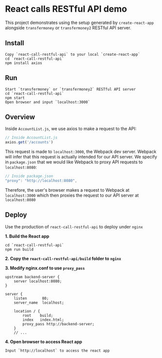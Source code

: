 # React calls RESTful API demo
This project demonstrates using the setup generated by `create-react-app` alongside `transfermoney` or `transfermoney2` RESTful API server.

## Install
```
Copy `react-call-restful-api` to your local `create-react-app`
cd `react-call-restful-api`
npm install axios
```

## Run
```
Start `transfermoney` or `transfermoney2` RESTful API server
cd `react-call-restful-api`
npm start
Open browser and input `localhost:3000`
```

## Overview
Inside `AccountList.js`, we use axios to make a request to the API:

```js
// Inside AccountList.js
axios.get('/accounts')
```

This request is made to `localhost:3000`, the Webpack dev server. Webpack will infer that this request is actually intended for our API server. We specify in `package.json` that we would like Webpack to proxy API requests to `localhost:8080`:

```js
// Inside package.json
"proxy": "http://localhost:8080",
```

Therefore, the user's browser makes a request to Webpack at `localhost:3000` which then proxies the request to our API server at `localhost:8080`

## Deploy
Use the production of `react-call-restful-api` to deploy under `nginx`

**1. Build the React app**

```
cd `react-call-restful-api`
npm run build
```

**2. Copy the `react-call-restful-api/build` folder to `nginx`**

**3. Modify nginx.conf to use `proxy_pass`**

```
upstream backend-server {
    server localhost:8080;
}

server {
    listen       80;
    server_name  localhost;
    
    location / {
        root	build;
        index   index.html;
        proxy_pass http://backend-server;
    }
    // ...
```

**4. Open browser to access React app**

```
Input `http://localhost` to access the react app
```
